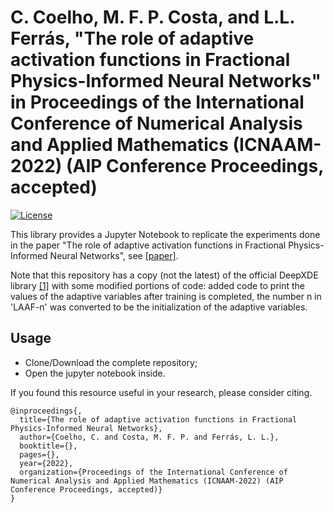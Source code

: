# C. Coelho, M. F. P. Costa, and L.L. Ferrás, "The role of adaptive activation functions in Fractional Physics-Informed Neural Networks" in Proceedings of the International Conference of Numerical Analysis and Applied Mathematics (ICNAAM-2022) (AIP Conference Proceedings, accepted)

[![License](https://img.shields.io/github/license/lululxvi/deepxde)](https://github.com/lululxvi/deepxde/blob/master/LICENSE)

This library provides a Jupyter Notebook to replicate the experiments done in the paper "The role of adaptive activation functions in Fractional Physics-Informed Neural Networks", see [[paper]](https://drive.google.com/file/d/1rG3WgrAMverC5qlVPUkMLrSyTwpgw1Nr/view?usp=sharing).

Note that this repository has a copy (not the latest) of the official DeepXDE library [[1]](https://github.com/lululxvi/deepxde) with some modified portions of code: added code to print the values of the adaptive variables after training is completed, the number n in 'LAAF-n' was converted to be the initialization of the adaptive variables.


## Usage

- Clone/Download the complete repository;
- Open the jupyter notebook inside.


If you found this resource useful in your research, please consider citing.

```
@inproceedings{,
  title={The role of adaptive activation functions in Fractional Physics-Informed Neural Networks},
  author={Coelho, C. and Costa, M. F. P. and Ferrás, L. L.},
  booktitle={},
  pages={},
  year={2022},
  organization={Proceedings of the International Conference of Numerical Analysis and Applied Mathematics (ICNAAM-2022) (AIP
Conference Proceedings, accepted)}
}

```
